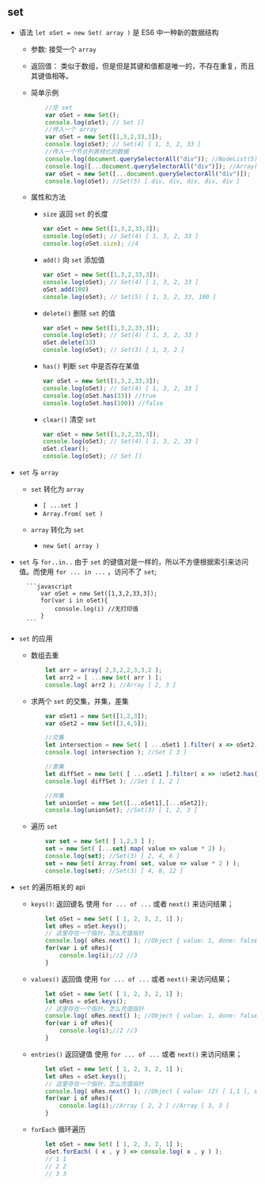 ## set
- 语法 `let oSet = new Set( array )` 是 ES6 中一种新的数据结构
    + 参数: 接受一个 `array`
    + 返回值： 类似于数组，但是但是其键和值都是唯一的，不存在重复，而且其键值相等。
    + 简单示例 
        
        ```javascript
            //空 set
            var oSet = new Set();
            console.log(oSet); // Set []
            //传入一个 array
            var oSet = new Set([1,3,2,33,3]);
            console.log(oSet); // Set(4) [ 1, 3, 2, 33 ]
            //传入一个节点列表转化的数据
            console.log(document.querySelectorAll("div")); //NodeList(5) [ div, div, div, div, div ]
            console.log([...document.querySelectorAll("div")]); //Array(5) [ div, div, div, div, div ]
            var oSet = new Set([...document.querySelectorAll("div")]); 
            console.log(oSet); //Set(5) [ div, div, div, div, div ]
        ```
    
    + 属性和方法
        * `size`
            返回 `set` 的长度
            ```javascript
            var oSet = new Set([1,3,2,33,3]);
            console.log(oSet); // Set(4) [ 1, 3, 2, 33 ]
            console.log(oSet.size); //4
            ```

        * `add()`
            向 `set` 添加值
            ```javascript
            var oSet = new Set([1,3,2,33,3]);
            console.log(oSet); // Set(4) [ 1, 3, 2, 33 ]
            oSet.add(100)        
            console.log(oSet); // Set(5) [ 1, 3, 2, 33, 100 ]
            ```

        * `delete()`
            删除 `set` 的值
            ```javascript
            var oSet = new Set([1,3,2,33,3]);
            console.log(oSet); // Set(4) [ 1, 3, 2, 33 ]
            oSet.delete(33)        
            console.log(oSet); // Set(3) [ 1, 3, 2 ]
            ```

        * `has()`
            判断 `set` 中是否存在某值 
            ```javascript
            var oSet = new Set([1,3,2,33,3]);
            console.log(oSet); // Set(4) [ 1, 3, 2, 33 ]
            console.log(oSet.has(33)) //true  
            console.log(oSet.has(100)) //false
            ```

        * `clear()`
            清空 `set` 
            ```javascript
            var oSet = new Set([1,3,2,33,3]);
            console.log(oSet); // Set(4) [ 1, 3, 2, 33 ]
            oSet.clear();
            console.log(oSet); // Set []
            ```

- `set` 与 `array`
    + `set` 转化为 `array`
        * `[ ...set ]`
        * `Array.from( set )`

    + `array` 转化为 `set`
        * `new Set( array )`

- `set` 与 `for..in..`
        由于 `set` 的键值对是一样的，所以不方便根据索引来访问值。而使用 `for ... in ...` ，访问不了 `set`;

        ```javascript
            var oSet = new Set([1,3,2,33,3]);
            for(var i in oSet){
                console.log(i) //无打印值
            }
        ```
        
- `set` 的应用
    + 数组去重       
        ```javascript
            let arr = array( 2,3,2,2,3,3,2 );
            let arr2 = [ ...new Set( arr ) ]; 
            console.log( arr2 ); //Array [ 2, 3 ]
        ```

    + 求两个 `set` 的交集，并集，差集
        ```javascript
            var oSet1 = new Set([1,2,3]);
            var oSet2 = new Set([3,4,5]);

            //交集
            let intersection = new Set( [ ...oSet1 ].filter( x => oSet2.has(x) ));
            console.log( intersection ); //Set [ 3 ]

            //差集
            let diffSet = new Set( [ ...oSet1 ].filter( x => !oSet2.has(x) ));
            console.log( diffSet ); //Set [ 1, 2 ]

            //并集
            let unionSet = new Set([...oSet1],[...oSet2]);
            console.log(unionSet); //Set(3) [ 1, 2, 3 ]
        ```

    + 遍历 `set`
        ```javascript
            var set = new Set( [ 1,2,3 ] );
            set = new Set( [...set].map( value => value * 2) );
            console.log(set); //Set(3) [ 2, 4, 6 ]
            set = new Set( Array.from( set, value => value * 2 ) );
            console.log(set); //Set(3) [ 4, 8, 12 ]
        ```

- `set` 的遍历相关的 api
    + `keys()`: 返回键名
        使用 `for ... of ...` 或者 `next()` 来访问结果；
        ```javascript
            let oSet = new Set( [ 1, 2, 3, 2, 1] );
            let oRes = oSet.keys();
            // 这里存在一个指针，怎么充值指针
            console.log( oRes.next() ); //Object { value: 1, done: false }
            for(var i of oRes){
                console.log(i);//2 //3
            }
        ```

    + `values()` 返回值
    使用 `for ... of ...` 或者 `next()` 来访问结果；
        ```javascript
            let oSet = new Set( [ 1, 2, 3, 2, 1] );
            let oRes = oSet.keys();
            // 这里存在一个指针，怎么充值指针
            console.log( oRes.next() ); //Object { value: 1, done: false }
            for(var i of oRes){
                console.log(i);//2 //3
            }
        ```

    + `entries()` 返回键值
    使用 `for ... of ...` 或者 `next()` 来访问结果；
        ```javascript
            let oSet = new Set( [ 1, 2, 3, 2, 1] );
            let oRes = oSet.keys();
            // 这里存在一个指针，怎么充值指针
            console.log( oRes.next() ); //Object { value: (2) [ 1,1 ], done: false }
            for(var i of oRes){
                console.log(i);//Array [ 2, 2 ] //Array [ 3, 3 ]
            }
        ```
    + `forEach` 循环遍历
        ```javascript
            let oSet = new Set( [ 1, 2, 3, 2, 1] );
            oSet.forEach( ( x , y ) => console.log( x , y ) );
            // 1 1 
            // 2 2 
            // 3 3
        ```
    
            
            